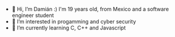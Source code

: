 - 👋 Hi, I’m Damián :) I'm 19 years old, from Mexico and a software engineer student
- 👀 I’m interested in progamming and cyber security 
- 🌱 I’m currently learning C, C++ and Javascript
<!---
damianngot/damianngot is a ✨ special ✨ repository because its `README.md` (this file) appears on your GitHub profile.
You can click the Preview link to take a look at your changes.
--->
